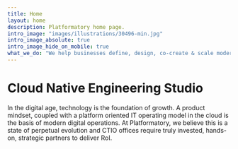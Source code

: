 ```yaml
---
title: Home
layout: home
description: Platformatory home page.
intro_image: "images/illustrations/30496-min.jpg"
intro_image_absolute: true
intro_image_hide_on_mobile: true
what_we_do: "We help businesses define, design, co-create & scale modern platforms & products, with a focus on APIs, Data & Infrastructure"
---
```


# Cloud Native Engineering Studio

In the digital age, technology is the foundation of growth. A product mindset, coupled with a platform oriented IT operating model in the cloud is the basis of modern digital operations. At Platformatory, we believe this is a state of perpetual evolution and CTIO offices require truly invested, hands-on, strategic partners to deliver RoI.
